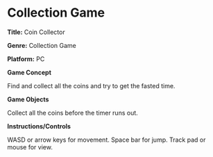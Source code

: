 # Collection Game
**Title:** Coin Collector

**Genre:** Collection Game

**Platform:** PC

**Game Concept**

Find and collect all the coins and try to get the fasted time. 

**Game Objects**

Collect all the coins before the timer runs out.

**Instructions/Controls**

WASD or arrow keys for movement. Space bar for jump. Track pad or mouse for view. 

